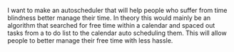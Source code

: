 I want to make an autoscheduler that will help people who suffer from time blindness better manage their time. In theory this would mainly be an algorithm that searched for free time 
within a calendar and spaced out tasks from a to do list to the calendar auto scheduling them. This will allow people to better manage their free time with less hassle. 
